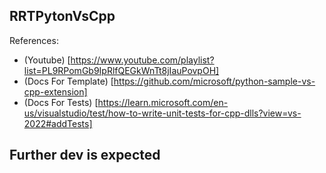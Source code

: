 ## RRTPytonVsCpp

References: 
  - (Youtube) [https://www.youtube.com/playlist?list=PL9RPomGb9IpRlfQEGkWnTt8jIauPovpOH]
  - (Docs For Template) [https://github.com/microsoft/python-sample-vs-cpp-extension]
  - (Docs For Tests) [https://learn.microsoft.com/en-us/visualstudio/test/how-to-write-unit-tests-for-cpp-dlls?view=vs-2022#addTests]
  
  
## Further dev is expected
